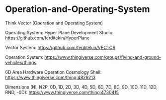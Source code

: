 # Operation-and-Operating-System
Think Vector (Operation and Operating System)

Operating System:
Hyper Plane Development Studio
https://github.com/ferditekin/HyperPlane

Vector System:
https://github.com/ferditekin/VECTOR

Operation System:
https://www.thingiverse.com/groups/flying-and-ground-vehicles/things

6D Area Hardware Operation Cosmology Shell:
https://www.thingiverse.com/thing:4826213

Dimensions (N!, N2P, 0D, 1D, 2D, 3D, 4D, 5D, 6D, 7D, 8D, 9D, 10D, 11D, 12D, RND, -0D):
https://www.thingiverse.com/thing:4730415
